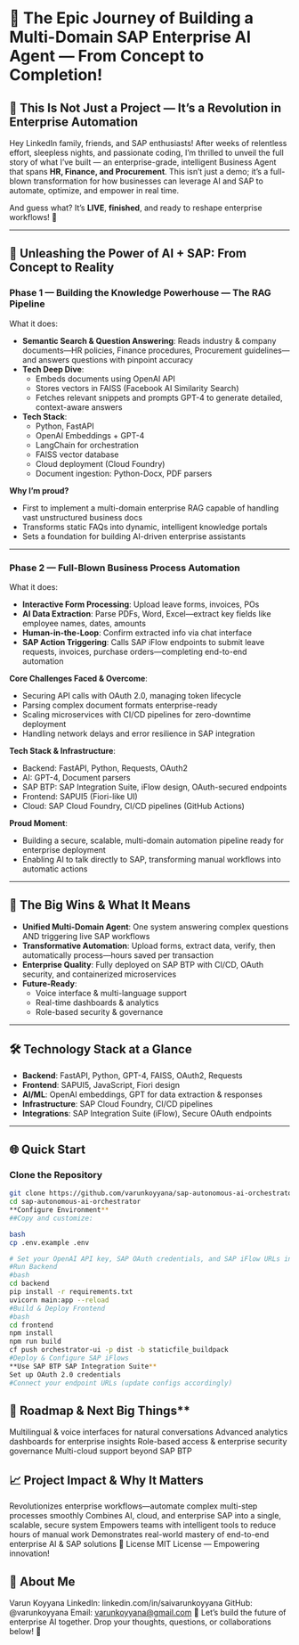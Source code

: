 # 🚀 The Epic Journey of Building a Multi-Domain SAP Enterprise AI Agent — From Concept to Completion!

## 🌟 This Is Not Just a Project — It’s a Revolution in Enterprise Automation

Hey LinkedIn family, friends, and SAP enthusiasts! After weeks of relentless effort, sleepless nights, and passionate coding, I’m thrilled to unveil the full story of what I’ve built — an enterprise-grade, intelligent Business Agent that spans **HR, Finance, and Procurement**. This isn’t just a demo; it’s a full-blown transformation for how businesses can leverage AI and SAP to automate, optimize, and empower in real time.

And guess what? It’s **LIVE**, **finished**, and ready to reshape enterprise workflows! 🎉

---

## 🎯 **Unleashing the Power of AI + SAP: From Concept to Reality**

### **Phase 1 — Building the Knowledge Powerhouse — The RAG Pipeline**
What it does:
- **Semantic Search & Question Answering**: Reads industry & company documents—HR policies, Finance procedures, Procurement guidelines—and answers questions with pinpoint accuracy
- **Tech Deep Dive**:
  - Embeds documents using OpenAI API
  - Stores vectors in FAISS (Facebook AI Similarity Search)
  - Fetches relevant snippets and prompts GPT-4 to generate detailed, context-aware answers
- **Tech Stack**:
  - Python, FastAPI
  - OpenAI Embeddings + GPT-4
  - LangChain for orchestration
  - FAISS vector database
  - Cloud deployment (Cloud Foundry)
  - Document ingestion: Python-Docx, PDF parsers

**Why I’m proud?**
- First to implement a multi-domain enterprise RAG capable of handling vast unstructured business docs
- Transforms static FAQs into dynamic, intelligent knowledge portals
- Sets a foundation for building AI-driven enterprise assistants

---

### **Phase 2 — Full-Blown Business Process Automation**
What it does:
- **Interactive Form Processing**: Upload leave forms, invoices, POs
- **AI Data Extraction**: Parse PDFs, Word, Excel—extract key fields like employee names, dates, amounts
- **Human-in-the-Loop**: Confirm extracted info via chat interface
- **SAP Action Triggering**: Calls SAP iFlow endpoints to submit leave requests, invoices, purchase orders—completing end-to-end automation

**Core Challenges Faced & Overcome**:
- Securing API calls with OAuth 2.0, managing token lifecycle
- Parsing complex document formats enterprise-ready
- Scaling microservices with CI/CD pipelines for zero-downtime deployment
- Handling network delays and error resilience in SAP integration

**Tech Stack & Infrastructure**:
- Backend: FastAPI, Python, Requests, OAuth2
- AI: GPT-4, Document parsers
- SAP BTP: SAP Integration Suite, iFlow design, OAuth-secured endpoints
- Frontend: SAPUI5 (Fiori-like UI)
- Cloud: SAP Cloud Foundry, CI/CD pipelines (GitHub Actions)

**Proud Moment**:
- Building a secure, scalable, multi-domain automation pipeline ready for enterprise deployment
- Enabling AI to talk directly to SAP, transforming manual workflows into automatic actions

---

## 🚀 **The Big Wins & What It Means**
- **Unified Multi-Domain Agent**: One system answering complex questions AND triggering live SAP workflows
- **Transformative Automation**: Upload forms, extract data, verify, then automatically process—hours saved per transaction
- **Enterprise Quality**: Fully deployed on SAP BTP with CI/CD, OAuth security, and containerized microservices
- **Future-Ready**:
  - Voice interface & multi-language support
  - Real-time dashboards & analytics
  - Role-based security & governance

---

## 🛠️ **Technology Stack at a Glance**
- **Backend**: FastAPI, Python, GPT-4, FAISS, OAuth2, Requests
- **Frontend**: SAPUI5, JavaScript, Fiori design
- **AI/ML**: OpenAI embeddings, GPT for data extraction & responses
- **Infrastructure**: SAP Cloud Foundry, CI/CD pipelines
- **Integrations**: SAP Integration Suite (iFlow), Secure OAuth endpoints

---

## 🌐 **Quick Start**

### Clone the Repository
```bash
git clone https://github.com/varunkoyyana/sap-autonomous-ai-orchestrator.git
cd sap-autonomous-ai-orchestrator
**Configure Environment**
##Copy and customize:

bash
cp .env.example .env

# Set your OpenAI API key, SAP OAuth credentials, and SAP iFlow URLs in .env
#Run Backend
#bash
cd backend
pip install -r requirements.txt
uvicorn main:app --reload
#Build & Deploy Frontend
#bash
cd frontend
npm install
npm run build
cf push orchestrator-ui -p dist -b staticfile_buildpack
#Deploy & Configure SAP iFlows
**Use SAP BTP SAP Integration Suite**
Set up OAuth 2.0 credentials
#Connect your endpoint URLs (update configs accordingly)
```
## 🔮 Roadmap & Next Big Things**
Multilingual & voice interfaces for natural conversations
Advanced analytics dashboards for enterprise insights
Role-based access & enterprise security governance
Multi-cloud support beyond SAP BTP

## **📈 Project Impact & Why It Matters**
Revolutionizes enterprise workflows—automate complex multi-step processes smoothly
Combines AI, cloud, and enterprise SAP into a single, scalable, secure system
Empowers teams with intelligent tools to reduce hours of manual work
Demonstrates real-world mastery of end-to-end enterprise AI & SAP solutions
📄 License
MIT License — Empowering innovation!
## 👤 About Me
Varun Koyyana
LinkedIn: linkedin.com/in/saivarunkoyyana
GitHub: @varunkoyyana
Email: varunkoyyana@gmail.com
🚀 Let’s build the future of enterprise AI together. Drop your thoughts, questions, or collaborations below! 🌟

